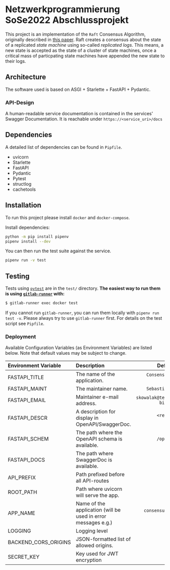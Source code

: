 # Netzwerkprogrammierung SoSe2022 Abschlussprojekt

This project is an implementation of the `Raft` Consensus Algorithm, originally
described in [this paper][raft-paper]. Raft creates a consensus about the state
of a replicated _state machine_ using so-called _replicated logs_. This means, a
new state is accepted as the state of a cluster of state machines, once a
critical mass of particpating state machines have appended the new state to
their logs.

## Architecture

The software used is based on ASGI + Starlette + FastAPI + Pydantic.

### API-Design

A human-readable service documentation is contained in the services' Swagger
Documentation. It is reachable under `https://<service_uri>/docs`

## Dependencies

A detailed list of dependencies can be found in `Pipfile`.

* uvicorn
* Starlette
* FastAPI
* Pydantic
* Pytest
* structlog
* cachetools

## Installation

To run this project please install `docker` and `docker-compose`.

Install dependencies:

``` sh
python -m pip install pipenv
pipenv install --dev
```

You can then run the test suite against the service.

``` sh
pipenv run -v test
```

## Testing

Tests using [`pytest`](https://docs.pytest.org/en/latest/) are in the `test/`
directory. **The easiest way to run them is using
[`gitlab-runner`](https://docs.gitlab.com/runner/install/) with:**

``` sh
$ gitlab-runner exec docker test
```

If you cannot run `gitlab-runner`, you can run them locally with `pipenv run
test -v`. Please always try to use `gitlab-runner` first. For details on the
test script see `Pipfile`.




### Deployment

Available Configuration Variables (as Environment Variables) are listed below.
Note that default values may be subject to change.

| Environment Variable              | Description | Default Value |
|:----------------------------------|:------------|--------------:|
| FASTAPI_TITLE                     | The name of the application. | `Consensus Cluster Service` |
| FASTAPI_MAINT                     | The maintainer name. | `Sebastian Kowalak` |
| FASTAPI_EMAIL                     | Maintainer e-mail address. | `skowalak@techfak.uni-bielefeld.de` |
| FASTAPI_DESCR                     | A description for display in OpenAPI/SwaggerDoc. | `<redacted for brevity>` |
| FASTAPI_SCHEM                     | The path where the OpenAPI schema is available. | `/openapi.json` |
| FASTAPI_DOCS                      | The path where SwaggerDoc is available. | `/docs` |
| API_PREFIX                        | Path prefixed before all API-routes | `/api` |
| ROOT_PATH                         | Path where uvicorn will serve the app. | `/ccs` |
| APP_NAME                          | Name of the application (will be used in error messages e.g.) | `consensus-cluster-service` |
| LOGGING                           | Logging level | `DEBUG` |
| BACKEND_CORS_ORIGINS              | JSON-formatted list of allowed origins. | `[]` |
| SECRET_KEY                        | Key used for JWT encryption | `changeme` |

[raft-paper]: https://raft.github.io/
